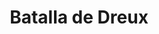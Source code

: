 ﻿---
title: "Batalla de Dreux"
permalink: periodes_593.html
layout: periode
dataInici: 1562-12-19
sidebar: periodes
pares:
  - id: 525
    title: "Guerras de religión de Francia"
    dataInici: "(1562-03)"
    dataFi: "(1598-04)"

fills:
jocsPrincipals:
jocsEscenaris:
jocsEpoca:
  - title: "Paris vaut bien une Messe!"
    bggId: 9835
    escenari: "Dreux"
    dataInici: 
    dataFi: 

jocsEpocaEscenaris:
---
